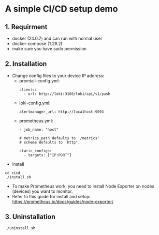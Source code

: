 # A simple CI/CD setup demo

## 1. Requirment
- docker (24.0.7) and can run with normal user
- docker-compose (1.29.2)
- make sure you have sudo permission

## 2. Installation
- Change config files to your device IP address:
  - promtail-config.yml:
    ```
    clients:
      - url: http://loki:3100/loki/api/v1/push
    ```
  - loki-config.yml:
    ```
    alertmanager_url: http://localhost:9093
    ```
  - prometheus.yml:
    ```
    - job_name: "host"

    # metrics_path defaults to '/metrics'
    # scheme defaults to 'http'.

    static_configs:
      - targets: ["IP:PORT"]
    ```
- Install
```
cd cicd
./install.sh
```
- To make Prometheus work, you need to install Node Exporter on nodes (devices) you want to monitor.
- Refer to this guide for install and setup: https://prometheus.io/docs/guides/node-exporter/

## 3. Uninstallation
```
./uninstall.sh
```
